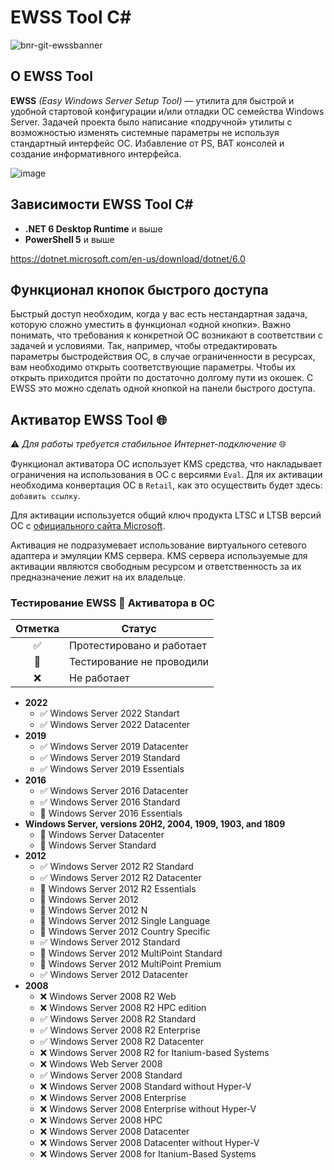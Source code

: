 # EWSS Tool C#

![bnr-git-ewssbanner](https://user-images.githubusercontent.com/31628014/179772956-ea1972aa-4ff8-44d6-8bcb-63b83c567c00.png)

## О EWSS Tool
**EWSS** _(Easy Windows Server Setup Tool)_ — утилита для быстрой и удобной стартовой конфигурации и/или отладки ОС семейства Windows Server. Задачей проекта было написание «подручной» утилиты с возможностью изменять системные параметры не используя стандартный интерфейс ОС. Избавление от PS, BAT консолей и создание информативного интерфейса.


![image](https://user-images.githubusercontent.com/31628014/183946613-eb792a0b-76a5-46de-ac52-1fe19bf53e7d.png)


## Зависимости EWSS Tool C#

- **.NET 6 Desktop Runtime** и выше
- **PowerShell 5** и выше

https://dotnet.microsoft.com/en-us/download/dotnet/6.0

## Функционал кнопок быстрого доступа


Быстрый доступ необходим, когда у вас есть нестандартная задача, которую сложно уместить в функционал «одной кнопки». Важно понимать, что требования к конкретной ОС возникают в соответствии с задачей и условиями. Так, например, чтобы отредактировать параметры быстродействия ОС, в случае ограниченности в ресурсах, вам необходимо открыть соответствующие параметры. Чтобы их открыть приходится пройти по достаточно долгому пути из окошек. С EWSS это можно сделать одной кнопкой на панели быстрого доступа.


## Активатор EWSS Tool 🌐

⚠️ _Для работы требуется стабильное Интернет-подключение_ 🌐

Функционал активатора ОС использует KMS средства, что накладывает ограничения на использования в ОС с версиями `Eval`. Для их активации необходима конвертация ОС в `Retail`, как это осуществить будет здесь: `добавить ссылку`.

Для активации используется общий ключ продукта LTSC и LTSB версий ОС с [официального сайта Microsoft](https://docs.microsoft.com/en-us/windows-server/get-started/kms-client-activation-keys#windows-server-ltscltsb-versions). 

Активация не подразумевает использование виртуального сетевого адаптера и эмуляции KMS сервера. KMS сервера используемые для активации являются свободным ресурсом и ответственность за их предназначение лежит на их владельце.

### Тестирование EWSS 🔑 Активатора в ОС
| Отметка               | Статус                    |
|:---------------------:|---------------------------|
| :white_check_mark:    | Протестировано и работает |
| :black_square_button: | Тестирование не проводили |
| :x:                   | Не работает               |

  - **2022**
    - :white_check_mark: Windows Server 2022 Standart
    - :white_check_mark: Windows Server 2022 Datacenter
  - **2019**
    - :white_check_mark: Windows Server 2019 Datacenter
    - :white_check_mark: Windows Server 2019 Standard
    - :white_check_mark: Windows Server 2019 Essentials
  - **2016**
    - :white_check_mark: Windows Server 2016 Datacenter
    - :white_check_mark: Windows Server 2016 Standard
    - :black_square_button: Windows Server 2016 Essentials
  - **Windows Server, versions 20H2, 2004, 1909, 1903, and 1809**
    - :black_square_button: Windows Server Datacenter
    - :black_square_button: Windows Server Standard
  - **2012**
    - :white_check_mark: Windows Server 2012 R2 Standard
    - :white_check_mark: Windows Server 2012 R2 Datacenter
    - :black_square_button: Windows Server 2012 R2 Essentials
    - :black_square_button: Windows Server 2012
    - :black_square_button: Windows Server 2012 N
    - :black_square_button: Windows Server 2012 Single Language
    - :black_square_button: Windows Server 2012 Country Specific
    - :white_check_mark: Windows Server 2012 Standard
    - :black_square_button: Windows Server 2012 MultiPoint Standard
    - :black_square_button: Windows Server 2012 MultiPoint Premium
    - :white_check_mark: Windows Server 2012 Datacenter
  - **2008**
    - :x: Windows Server 2008 R2 Web
    - :x: Windows Server 2008 R2 HPC edition
    - :white_check_mark: Windows Server 2008 R2 Standard
    - :white_check_mark: Windows Server 2008 R2 Enterprise
    - :white_check_mark: Windows Server 2008 R2 Datacenter
    - :x: Windows Server 2008 R2 for Itanium-based Systems
    - :x: Windows Web Server 2008
    - :white_check_mark: Windows Server 2008 Standard
    - :x: Windows Server 2008 Standard without Hyper-V
    - :x: Windows Server 2008 Enterprise
    - :x: Windows Server 2008 Enterprise without Hyper-V
    - :x: Windows Server 2008 HPC
    - :x: Windows Server 2008 Datacenter
    - :x: Windows Server 2008 Datacenter without Hyper-V
    - :x: Windows Server 2008 for Itanium-Based Systems
